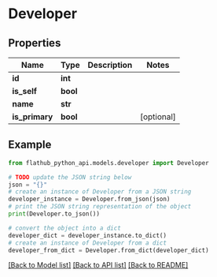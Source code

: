 # Developer


## Properties

Name | Type | Description | Notes
------------ | ------------- | ------------- | -------------
**id** | **int** |  | 
**is_self** | **bool** |  | 
**name** | **str** |  | 
**is_primary** | **bool** |  | [optional] 

## Example

```python
from flathub_python_api.models.developer import Developer

# TODO update the JSON string below
json = "{}"
# create an instance of Developer from a JSON string
developer_instance = Developer.from_json(json)
# print the JSON string representation of the object
print(Developer.to_json())

# convert the object into a dict
developer_dict = developer_instance.to_dict()
# create an instance of Developer from a dict
developer_from_dict = Developer.from_dict(developer_dict)
```
[[Back to Model list]](../README.md#documentation-for-models) [[Back to API list]](../README.md#documentation-for-api-endpoints) [[Back to README]](../README.md)


